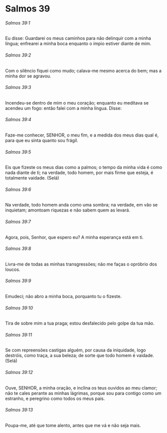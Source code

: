 # Salmos 39

###### Salmos 39:1

Eu disse: Guardarei os meus caminhos para não delinquir com a minha língua; enfrearei a minha boca enquanto o ímpio estiver diante de mim.

###### Salmos 39:2

Com o silêncio fiquei como mudo; calava-me mesmo acerca do bem; mas a minha dor se agravou.

###### Salmos 39:3

Incendeu-se dentro de mim o meu coração; enquanto eu meditava se acendeu um fogo: então falei com a minha língua. Disse:

###### Salmos 39:4

Faze-me conhecer, SENHOR, o meu fim, e a medida dos meus dias qual é, para que eu sinta quanto sou frágil.

###### Salmos 39:5

Eis que fizeste os meus dias como a palmos; o tempo da minha vida é como nada diante de ti; na verdade, todo homem, por mais firme que esteja, é totalmente vaidade. (Selá)

###### Salmos 39:6

Na verdade, todo homem anda como uma sombra; na verdade, em vão se inquietam; amontoam riquezas e não sabem quem as levará.

###### Salmos 39:7

Agora, pois, Senhor, que espero eu? A minha esperança está em ti.

###### Salmos 39:8

Livra-me de todas as minhas transgressões; não me faças o opróbrio dos loucos.

###### Salmos 39:9

Emudeci; não abro a minha boca, porquanto tu o fizeste.

###### Salmos 39:10

Tira de sobre mim a tua praga; estou desfalecido pelo golpe da tua mão.

###### Salmos 39:11

Se com repreensões castigas alguém, por causa da iniquidade, logo destróis, como traça, a sua beleza; de sorte que todo homem é vaidade. (Selá)

###### Salmos 39:12

Ouve, SENHOR, a minha oração, e inclina os teus ouvidos ao meu clamor; não te cales perante as minhas lágrimas, porque sou para contigo como um estranho, e peregrino como todos os meus pais.

###### Salmos 39:13

Poupa-me, até que tome alento, antes que me vá e não seja mais.

